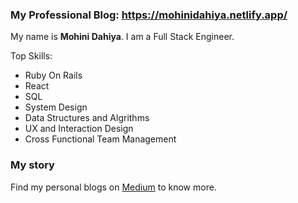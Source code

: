 ### My Professional Blog: https://mohinidahiya.netlify.app/

My name is <b>Mohini Dahiya</b>. I am a Full Stack Engineer.

Top Skills:

- Ruby On Rails
- React
- SQL
- System Design
- Data Structures and Algrithms
- UX and Interaction Design
- Cross Functional Team Management


### My story

Find my personal blogs on [Medium](https://medium.com/@mohinidahiya) to know more.